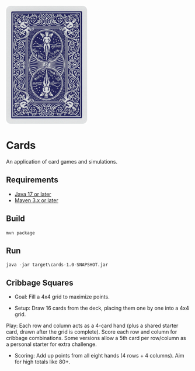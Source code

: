 ![Playing Cards](src/main/resources/images/png/bicycle-back.png)
# Cards
An application of card games and simulations.

## Requirements
- [Java 17 or later](https://www.oracle.com/java/technologies/javase/jdk17-archive-downloads.html)
- [Maven 3.x or later](https://maven.apache.org/download.cgi)

## Build
```
mvn package
```

## Run
```
java -jar target\cards-1.0-SNAPSHOT.jar
```

## Cribbage Squares
- Goal: Fill a 4x4 grid to maximize points.  

- Setup: Draw 16 cards from the deck, placing them one by one into a 4x4 grid.  

Play: Each row and column acts as a 4-card hand (plus a shared starter card, drawn 
after the grid is complete). Score each row and column for cribbage combinations. 
Some versions allow a 5th card per row/column as a personal starter for extra challenge.  

- Scoring: Add up points from all eight hands (4 rows + 4 columns). Aim for high totals like 80+.


